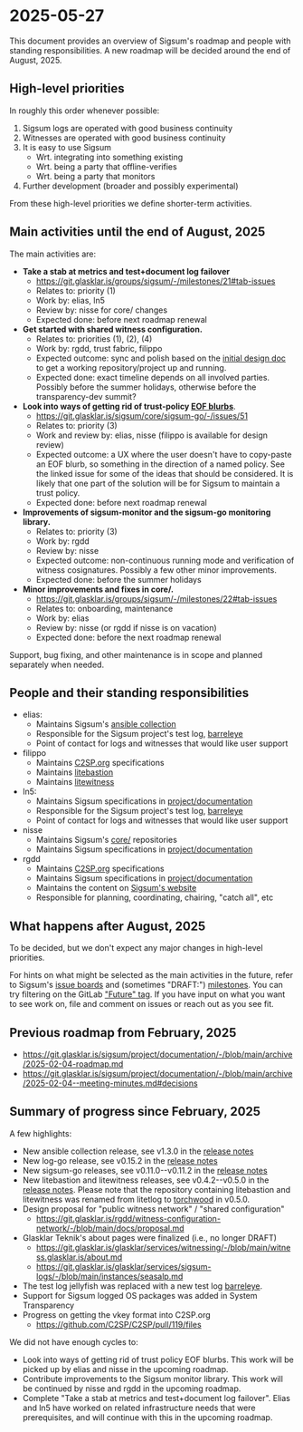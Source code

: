 # 2025-05-27

This document provides an overview of Sigsum's roadmap and people with standing
responsibilities.  A new roadmap will be decided around the end of August, 2025.

## High-level priorities

In roughly this order whenever possible:

  1. Sigsum logs are operated with good business continuity
  2. Witnesses are operated with good business continuity
  3. It is easy to use Sigsum
     - Wrt. integrating into something existing
     - Wrt. being a party that offline-verifies
     - Wrt. being a party that monitors
  4. Further development (broader and possibly experimental)

From these high-level priorities we define shorter-term activities.

## Main activities until the end of August, 2025

The main activities are:

  - **Take a stab at metrics and test+document log failover**
    - https://git.glasklar.is/groups/sigsum/-/milestones/21#tab-issues
    - Relates to: priority (1)
    - Work by: elias, ln5
    - Review by: nisse for core/ changes
    - Expected done: before next roadmap renewal
  - **Get started with shared witness configuration.**
    - Relates to: priorities (1), (2), (4)
    - Work by: rgdd, trust fabric, filippo
    - Expected outcome: sync and polish based on the [initial design doc][] to
      get a working repository/project up and running.
    - Expected done: exact timeline depends on all involved parties.  Possibly
      before the summer holidays, otherwise before the transparency-dev summit?
  - **Look into ways of getting rid of trust-policy [EOF blurbs][]**.
    - https://git.glasklar.is/sigsum/core/sigsum-go/-/issues/51
    - Relates to: priority (3)
    - Work and review by: elias, nisse (filippo is available for design review)
    - Expected outcome: a UX where the user doesn't have to copy-paste an EOF
      blurb, so something in the direction of a named policy.  See the linked
      issue for some of the ideas that should be considered.  It is likely that
      one part of the solution will be for Sigsum to maintain a trust policy.
    - Expected done: before next roadmap renewal
  - **Improvements of sigsum-monitor and the sigsum-go monitoring library.**
    - Relates to: priority (3)
    - Work by: rgdd
    - Review by: nisse
    - Expected outcome: non-continuous running mode and verification of witness
      cosignatures.  Possibly a few other minor improvements.
    - Expected done: before the summer holidays
  - **Minor improvements and fixes in core/.**
    - https://git.glasklar.is/groups/sigsum/-/milestones/22#tab-issues
    - Relates to: onboarding, maintenance
    - Work by: elias
    - Review by: nisse (or rgdd if nisse is on vacation)
    - Expected done: before the next roadmap renewal

Support, bug fixing, and other maintenance is in scope and planned separately
when needed.

[initial design doc]: https://git.glasklar.is/rgdd/witness-configuration-network/-/blob/main/docs/proposal.md
[EOF blurbs]: https://github.com/FiloSottile/age?tab=readme-ov-file#verifying-the-release-signatures

## People and their standing responsibilities

  - elias:
    - Maintains Sigsum's [ansible collection][]
    - Responsible for the Sigsum project's test log, [barreleye][]
    - Point of contact for logs and witnesses that would like user support
  - filippo
    - Maintains [C2SP.org][] specifications
    - Maintains [litebastion][]
    - Maintains [litewitness][]
  - ln5:
    - Maintains Sigsum specifications in [project/documentation][]
    - Responsible for the Sigsum project's test log, [barreleye][]
    - Point of contact for logs and witnesses that would like user support
  - nisse
    - Maintains Sigsum's [core/][] repositories
    - Maintains Sigsum specifications in [project/documentation][]
  - rgdd
    - Maintains [C2SP.org][] specifications
    - Maintains Sigsum specifications in [project/documentation][]
    - Maintains the content on [Sigsum's website][]
    - Responsible for planning, coordinating, chairing, "catch all", etc

[ansible collection]: https://git.glasklar.is/sigsum/admin/ansible
[barreleye]: https://test.sigsum.org/barreleye
[C2SP.org]: https://c2sp.org/
[litebastion]: https://github.com/FiloSottile/torchwood/blob/main/cmd/litebastion/README.md
[litewitness]: https://github.com/FiloSottile/torchwood/blob/main/cmd/litewitness/README.md
[core/]: https://git.glasklar.is/sigsum/core
[project/documentation]: https://git.glasklar.is/sigsum/project/documentation
[Sigsum's website]: https://www.sigsum.org/

## What happens after August, 2025

To be decided, but we don't expect any major changes in high-level priorities.

For hints on what might be selected as the main activities in the future, refer
to Sigsum's [issue boards][] and (sometimes "DRAFT:") [milestones][].  You can
try filtering on the GitLab ["Future" tag][].  If you have input on what you
want to see work on, file and comment on issues or reach out as you see fit.

[issue boards]: https://git.glasklar.is/groups/sigsum/-/issues
[milestones]: https://git.glasklar.is/groups/sigsum/-/milestones
["Future" tag]: https://git.glasklar.is/groups/sigsum/-/issues/?sort=created_date&state=opened&label_name%5B%5D=Future&first_page_size=20

## Previous roadmap from February, 2025

  - https://git.glasklar.is/sigsum/project/documentation/-/blob/main/archive/2025-02-04-roadmap.md
  - https://git.glasklar.is/sigsum/project/documentation/-/blob/main/archive/2025-02-04--meeting-minutes.md#decisions

## Summary of progress since February, 2025

A few highlights:

  - New ansible collection release, see v1.3.0 in the
    [release notes](https://git.glasklar.is/sigsum/admin/ansible/-/blob/v1.3.0/NEWS?ref_type=tags#L1-46)
  - New log-go release, see v0.15.2 in the
    [release notes](https://git.glasklar.is/sigsum/core/log-go/-/blob/v0.15.2/NEWS?ref_type=tags#L1-39)
  - New sigsum-go releases, see v0.11.0--v0.11.2 in the
    [release notes](https://git.glasklar.is/sigsum/core/sigsum-go/-/blob/v0.11.2/NEWS?ref_type=tags#L1-52)
  - New litebastion and litewitness releases, see v0.4.2--v0.5.0 in the
    [release notes](https://github.com/FiloSottile/torchwood/blob/v0.5.0/NEWS.md).
    Please note that the repository containing litebastion and litewitness was
    renamed from litetlog to [torchwood][] in v0.5.0.
  - Design proposal for "public witness network" / "shared configuration"
    - https://git.glasklar.is/rgdd/witness-configuration-network/-/blob/main/docs/proposal.md
  - Glasklar Teknik's about pages were finalized (i.e., no longer DRAFT)
    - https://git.glasklar.is/glasklar/services/witnessing/-/blob/main/witness.glasklar.is/about.md
    - https://git.glasklar.is/glasklar/services/sigsum-logs/-/blob/main/instances/seasalp.md
  - The test log jellyfish was replaced with a new test log [barreleye][].
  - Support for Sigsum logged OS packages was added in System Transparency
  - Progress on getting the vkey format into C2SP.org
    - https://github.com/C2SP/C2SP/pull/119/files

[torchwood]: https://github.com/FiloSottile/torchwood

We did not have enough cycles to:

  - Look into ways of getting rid of trust policy EOF blurbs.  This work will be
    picked up by elias and nisse in the upcoming roadmap.
  - Contribute improvements to the Sigsum monitor library.  This work will be
    continued by nisse and rgdd in the upcoming roadmap.
  - Complete "Take a stab at metrics and test+document log failover".  Elias and
    ln5 have worked on related infrastructure needs that were prerequisites, and
    will continue with this in the upcoming roadmap.
